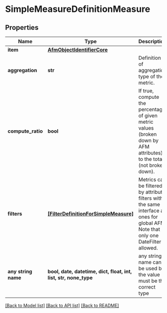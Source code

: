 # SimpleMeasureDefinitionMeasure


## Properties
Name | Type | Description | Notes
------------ | ------------- | ------------- | -------------
**item** | [**AfmObjectIdentifierCore**](AfmObjectIdentifierCore.md) |  | 
**aggregation** | **str** | Definition of aggregation type of the metric. | [optional] 
**compute_ratio** | **bool** | If true, compute the percentage of given metric values (broken down by AFM attributes) to the total (not broken down). | [optional]  if omitted the server will use the default value of False
**filters** | [**[FilterDefinitionForSimpleMeasure]**](FilterDefinitionForSimpleMeasure.md) | Metrics can be filtered by attribute filters with the same interface as ones for global AFM. Note that only one DateFilter is allowed. | [optional] 
**any string name** | **bool, date, datetime, dict, float, int, list, str, none_type** | any string name can be used but the value must be the correct type | [optional]

[[Back to Model list]](../README.md#documentation-for-models) [[Back to API list]](../README.md#documentation-for-api-endpoints) [[Back to README]](../README.md)



